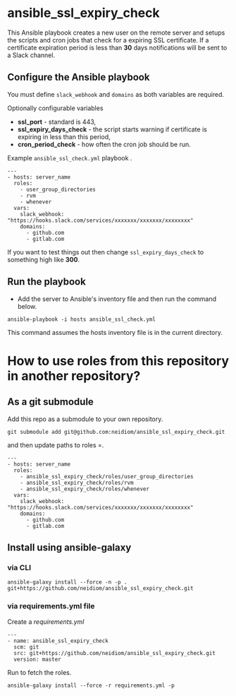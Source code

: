 # ansible_ssl_expiry_check

This Ansible playbook creates a new user on the remote server and setups the scripts and cron jobs that check for a expiring SSL certificate. If a certificate expiration period is less than **30** days notifications will be sent to a Slack channel.

## Configure the Ansible playbook

You must define `slack_webhook` and `domains` as both variables are required.

Optionally configurable variables
* **ssl_port** - standard is 443,
* **ssl_expiry_days_check** - the script starts warning if certificate is expiring in less than this period,
* **cron_period_check** - how often the cron job should be run.

Example ``ansible_ssl_check.yml`` playbook .

````
---
- hosts: server_name
  roles:
    - user_group_directories
    - rvm
    - whenever
  vars:
    slack_webhook: "https://hooks.slack.com/services/xxxxxxx/xxxxxxx/xxxxxxxx"
    domains:
      - github.com
      - gitlab.com
````
If you want to test things out then change `ssl_expiry_days_check` to something high like **300**.

## Run the playbook

* Add the server to Ansible's inventory file and then run the command below.

````
ansible-playbook -i hosts ansible_ssl_check.yml
````
This command assumes the hosts inventory file is in the current directory.


# How to use roles from this repository in another repository?

## As a git submodule

Add this repo as a submodule to your own repository.

````
git submodule add git@github.com:neidiom/ansible_ssl_expiry_check.git
````
and then update paths to roles =.

````
---
- hosts: server_name
  roles:
    - ansible_ssl_expiry_check/roles/user_group_directories
    - ansible_ssl_expiry_check/roles/rvm
    - ansible_ssl_expiry_check/roles/whenever
  vars:
    slack_webhook: "https://hooks.slack.com/services/xxxxxxx/xxxxxxx/xxxxxxxx"
    domains:
      - github.com
      - gitlab.com
````

## Install using ansible-galaxy

### via CLI

````
ansible-galaxy install --force -n -p .  git+https://github.com/neidiom/ansible_ssl_expiry_check.git
````

### via requirements.yml file

Create a *requirements.yml*

````
---
- name: ansible_ssl_expiry_check
  scm: git
  src: git+https://github.com/neidiom/ansible_ssl_expiry_check.git
  version: master
````
Run to fetch the roles.

````
ansible-galaxy install --force -r requirements.yml -p
````
